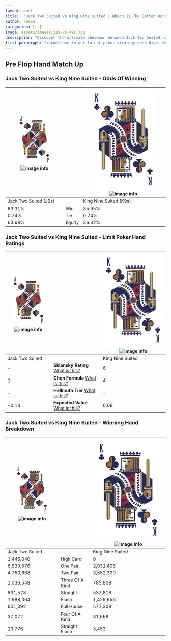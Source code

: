 ```yaml
---
layout: post
title:  "Jack Two Suited Vs King Nine Suited | Which Is The Better Hand In Poker? A Complete Guide"
author: reece
categories: [  ]
image: assets/images/j2s-vs-k9s.jpg
description: "Discover the ultimate showdown between Jack Two Suited and King Nine Suited in poker! Uncover the odds, strategies, and scenarios where one hand triumphs over the other. Get ready to up your poker game with this thrilling analysis."
first_paragraph: "<p>Welcome to our latest poker strategy deep dive, where we're pitting two distinct hands against each other in a high-stakes showdown: Jack Two Suited vs King Nine Suited.</p><p>In the dynamic world of poker, every decision counts, and knowing which hand holds the upper hand is key to your success at the table.</p><p>In this article, we'll dissect these two hands, explore the scenarios where one dominates the other, and equip you with the knowledge to make strategic choices that can tip the odds in your favor.</p><p>Get ready to unravel the intriguing dynamics of these poker hands and elevate your game to new heights.</p>"
---
```




[comment]: # (sp0)

## Pre Flop Hand Match Up

<div class="table hand-ratings" markdown="1"> 



### Jack Two Suited vs King Nine Suited - Odds Of Winning


    
| ![image info](assets/images/hand1/J.png) ![image info](assets/images/hand1/2s.png) |  | ![image info](assets/images/hand2/K.png) ![image info](assets/images/hand2/9s.png) |
| -------- | -------- | -------- |
| Jack Two Suited (J2s) |  | King Nine Suited (K9s) |
| 63.31% | Win | 35.95% |
| 0.74% | Tie | 0.74% |
| 63.68% | Equity | 36.32% |




[comment]: # (sp1)



### Jack Two Suited vs King Nine Suited - Limit Poker Hand Ratings


    
| ![image info](assets/images/hand1/J.png) ![image info](assets/images/hand1/2s.png) |  | ![image info](assets/images/hand2/K.png) ![image info](assets/images/hand2/9s.png) |
| -------- | -------- | -------- |
| Jack Two Suited |  | King Nine Suited |
| - | **Sklansky Rating** [What is this?](/sklansky-rating-explained) | 6 |
| 1 | **Chen Formula** [What is this?](/chen-formula-explained) | 4 |
| - | **Hellmuth Tier** [What is this?](/Hellmuth-tier-explained) | - |
| -0.14 | **Expected Value** [What is this?](/expected-value-explained) | 0.09 |




[comment]: # (sp2)



### Jack Two Suited vs King Nine Suited - Winning Hand Breakdown


    
| ![image info](assets/images/hand1/J.png) ![image info](assets/images/hand1/2s.png) |  | ![image info](assets/images/hand2/K.png) ![image info](assets/images/hand2/9s.png) |
| -------- | -------- | -------- |
| Jack Two Suited |  | King Nine Suited |
| 1,445,040 | High Card | 0 |
| 6,939,576 | One Pair | 2,931,408 |
| 4,750,668 | Two Pair | 3,552,300 |
| 1,036,548 | Three Of A Kind | 785,808 |
| 831,528 | Straight | 537,816 |
| 1,688,364 | Flush | 1,429,956 |
| 601,392 | Full House | 577,308 |
| 37,072 | Four Of A Kind | 31,668 |
| 13,776 | Straight Flush | 3,452 |




[comment]: # (sp3)



</div>

[comment]: # (sp4)



[comment]: # (sp5)

